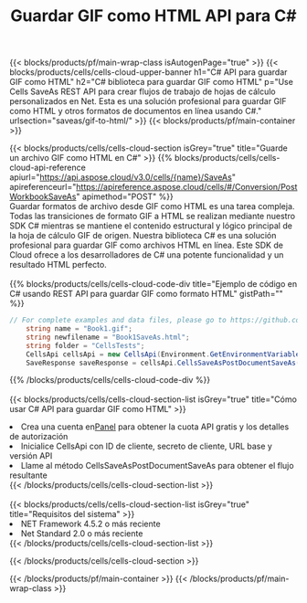 ﻿---
title:  Guardar GIF como HTML API para C#
description:  Usando Aspose.Cells Cloud SDK para C# para guardar el archivo de formato GIF como archivo de formato HTML.
url: /es/net/saveas/gif-to-html/
---
{{< blocks/products/pf/main-wrap-class isAutogenPage="true" >}}
{{< blocks/products/cells/cells-cloud-upper-banner h1="C# API para guardar GIF como HTML" h2="C# biblioteca para guardar GIF como HTML" p="Use Cells SaveAs REST API para crear flujos de trabajo de hojas de cálculo personalizados en Net. Esta es una solución profesional para guardar GIF como HTML y otros formatos de documentos en línea usando C#." urlsection="saveas/gif-to-html/" >}}
{{< blocks/products/pf/main-container >}}

{{< blocks/products/cells/cells-cloud-section isGrey="true" title="Guarde un archivo GIF como HTML en C#" >}}
{{% blocks/products/cells/cells-cloud-api-reference apiurl="https://api.aspose.cloud/v3.0/cells/{name}/SaveAs" apireferenceurl="https://apireference.aspose.cloud/cells/#/Conversion/PostWorkbookSaveAs" apimethod="POST" %}}
<br/>
Guardar formatos de archivo desde GIF como HTML es una tarea compleja. Todas las transiciones de formato GIF a HTML se realizan mediante nuestro SDK C# mientras se mantiene el contenido estructural y lógico principal de la hoja de cálculo GIF de origen. Nuestra biblioteca C# es una solución profesional para guardar GIF como archivos HTML en línea. Este SDK de Cloud ofrece a los desarrolladores de C# una potente funcionalidad y un resultado HTML perfecto.
<br/>
<br/>
{{% blocks/products/cells/cells-cloud-code-div title="Ejemplo de código en C# usando REST API para guardar GIF como formato HTML" gistPath="" %}}
  
```cs
// For complete examples and data files, please go to https://github.com/aspose-cells-cloud/aspose-cells-cloud-dotnet/
    string name = "Book1.gif";
    string newfilename = "Book1SaveAs.html";
    string folder = "CellsTests";
    CellsApi cellsApi = new CellsApi(Environment.GetEnvironmentVariable("ProductClientId"), Environment.GetEnvironmentVariable("ProductClientSecret"));
    SaveResponse saveResponse = cellsApi.CellsSaveAsPostDocumentSaveAs(name, null, newfilename, null,null,folder);
```
  
{{% /blocks/products/cells/cells-cloud-code-div %}}
<br/>
<br/>
{{< blocks/products/cells/cells-cloud-section-list isGrey="true" title="Cómo usar C# API para guardar GIF como HTML" >}}
<li> Crea una cuenta en<a href="https://dashboard.aspose.cloud/">Panel</a> para obtener la cuota API gratis y los detalles de autorización</li>
<li>Inicialice CellsApi con ID de cliente, secreto de cliente, URL base y versión API</li>
<li>Llame al método CellsSaveAsPostDocumentSaveAs para obtener el flujo resultante</li>
{{< /blocks/products/cells/cells-cloud-section-list >}}
<br/>
<br/>
{{< blocks/products/cells/cells-cloud-section-list isGrey="true" title="Requisitos del sistema" >}}
<li>NET Framework 4.5.2 o más reciente</li>
<li>Net Standard 2.0 o más reciente</li>
{{< /blocks/products/cells/cells-cloud-section-list >}}

{{< /blocks/products/cells/cells-cloud-section >}}

{{< /blocks/products/pf/main-container >}}
{{< /blocks/products/pf/main-wrap-class >}}
